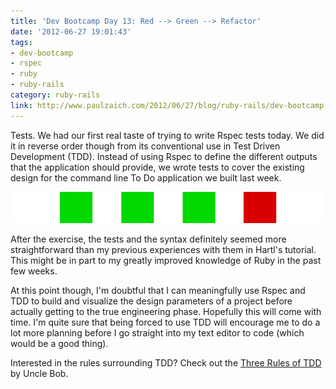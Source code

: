 ```yaml
---
title: 'Dev Bootcamp Day 13: Red --> Green --> Refactor'
date: '2012-06-27 19:01:43'
tags:
- dev-bootcamp
- rspec
- ruby
- ruby-rails
category: ruby-rails
link: http://www.paulzaich.com/2012/06/27/blog/ruby-rails/dev-bootcamp-day-13-red-green-refactor/
---
```


Tests. We had our first real taste of trying to write Rspec tests today. We did it in reverse order though from its conventional use in Test Driven Development (TDD). Instead of using Rspec to define the different outputs that the application should provide, we wrote tests to cover the existing design for the command line To Do application we built last week.


![](/images/blog/rspec-dots.png)

After the exercise, the tests and the syntax definitely seemed more straightforward than my previous experiences with them in Hartl's tutorial. This might be in part to my greatly improved knowledge of Ruby in the past few weeks.

At this point though, I'm doubtful that I can meaningfully use Rspec and TDD to build and visualize the design parameters of a project before actually getting to the true engineering phase. Hopefully this will come with time. I'm quite sure that being forced to use TDD will encourage me to do a lot more planning before I go straight into my text editor to code (which would be a good thing).

Interested in the rules surrounding TDD? Check out the
[Three Rules of TDD](http://butunclebob.com/ArticleS.UncleBob.TheThreeRulesOfTdd) by Uncle Bob.

